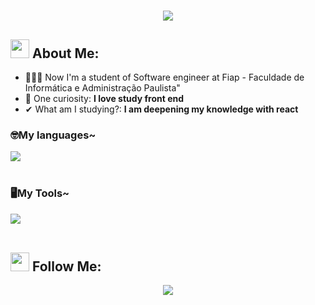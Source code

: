 <h1 align="center">
   <img src="https://readme-typing-svg.herokuapp.com/?font=Righteous&size=35&center=true&vCenter=true&width=450&height=65&duration=3000&color=DC143C&lines=Welcome+There!+👋;+I'm+Léo+Kina!" />
</h1>

## <img src="https://media.tenor.com/itjFesV8_RUAAAAi/soulja-boy-pepe.gif" width="30"> **About Me:** 
- 👨🏻‍💻 Now I'm a student of Software engineer at Fiap -  Faculdade de Informática e Administração Paulista"
- 🎨 One curiosity: **I love study front end**
- ✔ What am I studying?: **I am deepening my knowledge with react**
 <h3 aling="left">🤓My languages~</h3>
<div align="left">
 <img src="https://skillicons.dev/icons?i=python,html,css,js,react,tailwind,typescript" /> <br><br>
  <img width="8" />
</div>

<h3 aling="left">🖥️My Tools~</h3>
<div aling="left">
  <img src="https://skillicons.dev/icons?i=vscode,pycharm" /> <br><br>
  <img width="8" />   
</div>

## <img src="https://media.tenor.com/kaYTu--3q_EAAAAi/pepe-calling.gif" width="30"> **Follow Me:** 
<div align="center">
<a href="https://www.instagram.com/leo.kina_//" target="_blank">
    <img src="https://img.shields.io/badge/Instagram-E4405F?style=for-the-badge&logo=instagram&logoColor=white" />
